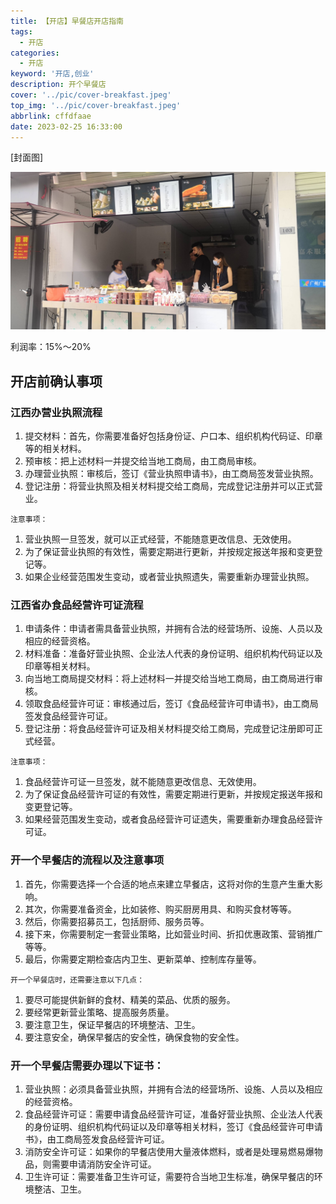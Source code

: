```yaml
---
title: 【开店】早餐店开店指南
tags:
  - 开店
categories:
  - 开店
keyword: '开店,创业'
description: 开个早餐店
cover: '../pic/cover-breakfast.jpeg'
top_img: '../pic/cover-breakfast.jpeg'
abbrlink: cffdfaae
date: 2023-02-25 16:33:00
---
```


[封面图]

![封面图](../pic/cover-breakfast.jpeg)

利润率：15%～20%

## 开店前确认事项

### 江西办营业执照流程

1. 提交材料：首先，你需要准备好包括身份证、户口本、组织机构代码证、印章等的相关材料。
2. 预审核：把上述材料一并提交给当地工商局，由工商局审核。
3. 办理营业执照：审核后，签订《营业执照申请书》，由工商局签发营业执照。
4. 登记注册：将营业执照及相关材料提交给工商局，完成登记注册并可以正式营业。

`注意事项：`
1. 营业执照一旦签发，就可以正式经营，不能随意更改信息、无效使用。
2. 为了保证营业执照的有效性，需要定期进行更新，并按规定报送年报和变更登记等。
3. 如果企业经营范围发生变动，或者营业执照遗失，需要重新办理营业执照。

### 江西省办食品经营许可证流程
1. 申请条件：申请者需具备营业执照，并拥有合法的经营场所、设施、人员以及相应的经营资格。
2. 材料准备：准备好营业执照、企业法人代表的身份证明、组织机构代码证以及印章等相关材料。
3. 向当地工商局提交材料：将上述材料一并提交给当地工商局，由工商局进行审核。
4. 领取食品经营许可证：审核通过后，签订《食品经营许可申请书》，由工商局签发食品经营许可证。
5. 登记注册：将食品经营许可证及相关材料提交给工商局，完成登记注册即可正式经营。

`注意事项：`
1. 食品经营许可证一旦签发，就不能随意更改信息、无效使用。
2. 为了保证食品经营许可证的有效性，需要定期进行更新，并按规定报送年报和变更登记等。
3. 如果经营范围发生变动，或者食品经营许可证遗失，需要重新办理食品经营许可证。

### 开一个早餐店的流程以及注意事项
1. 首先，你需要选择一个合适的地点来建立早餐店，这将对你的生意产生重大影响。
2. 其次，你需要准备资金，比如装修、购买厨房用具、和购买食材等等。
3. 然后，你需要招募员工，包括厨师、服务员等。
4. 接下来，你需要制定一套营业策略，比如营业时间、折扣优惠政策、营销推广等等。
5. 最后，你需要定期检查店内卫生、更新菜单、控制库存量等。

`开一个早餐店时，还需要注意以下几点：`
1. 要尽可能提供新鲜的食材、精美的菜品、优质的服务。
2. 要经常更新营业策略、提高服务质量。
3. 要注意卫生，保证早餐店的环境整洁、卫生。
4. 要注意安全，确保早餐店的安全性，确保食物的安全性。

### 开一个早餐店需要办理以下证书：
1. 营业执照：必须具备营业执照，并拥有合法的经营场所、设施、人员以及相应的经营资格。
2. 食品经营许可证：需要申请食品经营许可证，准备好营业执照、企业法人代表的身份证明、组织机构代码证以及印章等相关材料，签订《食品经营许可申请书》，由工商局签发食品经营许可证。
3. 消防安全许可证：如果你的早餐店使用大量液体燃料，或者是处理易燃易爆物品，则需要申请消防安全许可证。
4. 卫生许可证：需要准备卫生许可证，需要符合当地卫生标准，确保早餐店的环境整洁、卫生。

